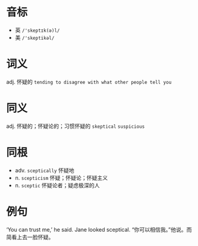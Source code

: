 # 音标

- 英 `/'skeptɪk(ə)l/`
- 美 `/'skeptikəl/`

# 词义

adj. 怀疑的
`tending to disagree with what other people tell you`

# 同义

adj. 怀疑的；怀疑论的；习惯怀疑的
`skeptical` `suspicious`

# 同根

- adv. `sceptically` 怀疑地
- n. `scepticism` 怀疑；怀疑论；怀疑主义
- n. `sceptic` 怀疑论者；疑虑极深的人

# 例句

‘You can trust me,’ he said. Jane looked sceptical.
“你可以相信我。”他说。而简看上去一脸怀疑。


